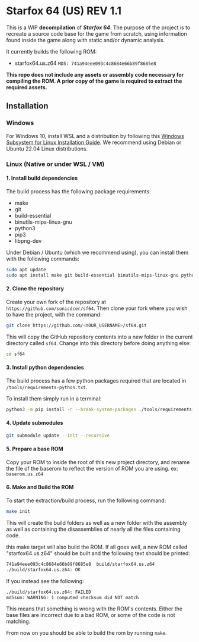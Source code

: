 # Starfox 64 (US) REV 1.1

This is a WIP **decompilation** of ***Starfox 64***. The purpose of the project is to recreate a source code base for the game from scratch, using information found inside the game along with static and/or dynamic analysis.

It currently builds the following ROM:

* starfox64.us.z64 `MD5: 741a94eee093c4c8684e66b89f8685e8`

**This repo does not include any assets or assembly code necessary for compiling the ROM. A prior copy of the game is required to extract the required assets.**

## Installation

### Windows

For Windows 10, install WSL and a distribution by following this
[Windows Subsystem for Linux Installation Guide](https://docs.microsoft.com/en-us/windows/wsl/install-win10).
We recommend using Debian or Ubuntu 22.04 Linux distributions.

### Linux (Native or under WSL / VM)

#### 1. Install build dependencies

The build process has the following package requirements:

* make
* git
* build-essential
* binutils-mips-linux-gnu
* python3
* pip3
* libpng-dev

Under Debian / Ubuntu (which we recommend using), you can install them with the following commands:

```bash
sudo apt update
sudo apt install make git build-essential binutils-mips-linux-gnu python3 python3-pip
```

#### 2. Clone the repository

Create your own fork of the repository at `https://github.com/sonicdcer/sf64`. Then clone your fork where you wish to have the project, with the command:

```bash
git clone https://github.com/<YOUR_USERNAME>/sf64.git
```

This will copy the GitHub repository contents into a new folder in the current directory called `sf64`. Change into this directory before doing anything else:

```bash
cd sf64
```

#### 3. Install python dependencies

The build process has a few python packages required that are located in `/tools/requirements-python.txt`.

To install them simply run in a terminal:

```bash
python3 -m pip install -r --break-system-packages ./tools/requirements-python.txt
```

#### 4. Update submodules

```bash
git submodule update --init --recursive
```

#### 5. Prepare a base ROM

Copy your ROM to inside the root of this new project directory, and rename the file of the baserom to reflect the version of ROM you are using. ex: `baserom.us.z64`

#### 6. Make and Build the ROM

To start the extraction/build process, run the following command:

```bash
make init
```
This will create the build folders as well as a new folder with the assembly as well as containing the disassemblies of nearly all the files containing code.

this make target will also build the ROM. If all goes well, a new ROM called "starfox64.us.z64" should be built and the following text should be printed:

```bash
741a94eee093c4c8684e66b89f8685e8  build/starfox64.us.z64
./build/starfox64.us.z64: OK
```

If you instead see the following:

```bash
./build/starfox64.us.z64: FAILED
md5sum: WARNING: 1 computed checksum did NOT match
```

This means that something is wrong with the ROM's contents. Either the base files are incorrect due to a bad ROM, or some of the code is not matching.

From now on you should be able to build the rom by running `make`.

